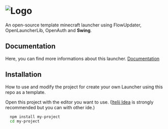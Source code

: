 
# ![Logo](https://cakihorse.fr/wingLauncher.png)


An open-source template minecraft launcher using FlowUpdater, OpenLauncherLib, OpenAuth and **Swing**.



## Documentation

Here, you can find more informations about this launcher.
[Documentation](https://cakihorse.fr/swinglauncher)


## Installation

How to use and modify the project for create your own Launcher using this repo as a template.

Open this project with the editor you want to use. ([Itelij Idea](https://www.jetbrains.com/idea/download/download-thanks.html) is strongly recommended but you can with other ide.)
```bash
  npm install my-project
  cd my-project
```
    
